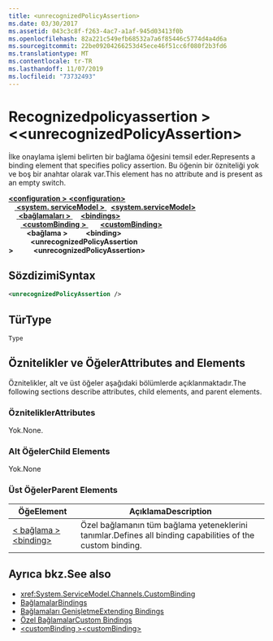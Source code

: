 ```yaml
---
title: <unrecognizedPolicyAssertion>
ms.date: 03/30/2017
ms.assetid: 043c3c8f-f263-4ac7-a1af-945d03413f0b
ms.openlocfilehash: 82a221c549efb68532a7a6f85446c5774d4a4d6a
ms.sourcegitcommit: 22be09204266253d45ece46f51cc6f080f2b3fd6
ms.translationtype: MT
ms.contentlocale: tr-TR
ms.lasthandoff: 11/07/2019
ms.locfileid: "73732493"
---
```

# <a name="unrecognizedpolicyassertion"></a><span data-ttu-id="6810c-101">Recognizedpolicyassertion > \<</span><span class="sxs-lookup"><span data-stu-id="6810c-101">\<unrecognizedPolicyAssertion></span></span>
<span data-ttu-id="6810c-102">İlke onaylama işlemi belirten bir bağlama öğesini temsil eder.</span><span class="sxs-lookup"><span data-stu-id="6810c-102">Represents a binding element that specifies policy assertion.</span></span> <span data-ttu-id="6810c-103">Bu öğenin bir özniteliği yok ve boş bir anahtar olarak var.</span><span class="sxs-lookup"><span data-stu-id="6810c-103">This element has no attribute and is present as an empty switch.</span></span>  
  
<span data-ttu-id="6810c-104">[ **\<configuration >** ](../configuration-element.md) </span><span class="sxs-lookup"><span data-stu-id="6810c-104">[**\<configuration>**](../configuration-element.md)</span></span>\
<span data-ttu-id="6810c-105">&nbsp; &nbsp;[ **\<system. serviceModel >** ](system-servicemodel.md) </span><span class="sxs-lookup"><span data-stu-id="6810c-105">&nbsp;&nbsp;[**\<system.serviceModel>**](system-servicemodel.md)</span></span>\
<span data-ttu-id="6810c-106">&nbsp;&nbsp;&nbsp;&nbsp;[ **\<bağlamaları >** ](bindings.md)</span><span class="sxs-lookup"><span data-stu-id="6810c-106">&nbsp;&nbsp;&nbsp;&nbsp;[**\<bindings>**](bindings.md)</span></span>\
<span data-ttu-id="6810c-107">&nbsp;&nbsp;&nbsp;&nbsp;&nbsp;&nbsp;[ **\<customBinding >** ](custombinding.md)</span><span class="sxs-lookup"><span data-stu-id="6810c-107">&nbsp;&nbsp;&nbsp;&nbsp;&nbsp;&nbsp;[**\<customBinding>**](custombinding.md)</span></span>\
<span data-ttu-id="6810c-108">&nbsp;&nbsp;&nbsp;&nbsp;&nbsp;&nbsp;&nbsp;&nbsp; **\<bağlama >** </span><span class="sxs-lookup"><span data-stu-id="6810c-108">&nbsp;&nbsp;&nbsp;&nbsp;&nbsp;&nbsp;&nbsp;&nbsp;**\<binding>**</span></span>\
<span data-ttu-id="6810c-109">&nbsp;&nbsp;&nbsp;&nbsp;&nbsp;&nbsp;&nbsp;&nbsp;&nbsp;&nbsp; **\<unrecognizedPolicyAssertion >**</span><span class="sxs-lookup"><span data-stu-id="6810c-109">&nbsp;&nbsp;&nbsp;&nbsp;&nbsp;&nbsp;&nbsp;&nbsp;&nbsp;&nbsp;**\<unrecognizedPolicyAssertion>**</span></span>  
  
## <a name="syntax"></a><span data-ttu-id="6810c-110">Sözdizimi</span><span class="sxs-lookup"><span data-stu-id="6810c-110">Syntax</span></span>  
  
```xml  
<unrecognizedPolicyAssertion />
```  
  
## <a name="type"></a><span data-ttu-id="6810c-111">Tür</span><span class="sxs-lookup"><span data-stu-id="6810c-111">Type</span></span>  
 `Type`  
  
## <a name="attributes-and-elements"></a><span data-ttu-id="6810c-112">Öznitelikler ve Öğeler</span><span class="sxs-lookup"><span data-stu-id="6810c-112">Attributes and Elements</span></span>  
 <span data-ttu-id="6810c-113">Öznitelikler, alt ve üst öğeler aşağıdaki bölümlerde açıklanmaktadır.</span><span class="sxs-lookup"><span data-stu-id="6810c-113">The following sections describe attributes, child elements, and parent elements.</span></span>  
  
### <a name="attributes"></a><span data-ttu-id="6810c-114">Öznitelikler</span><span class="sxs-lookup"><span data-stu-id="6810c-114">Attributes</span></span>  
 <span data-ttu-id="6810c-115">Yok.</span><span class="sxs-lookup"><span data-stu-id="6810c-115">None.</span></span>  
  
### <a name="child-elements"></a><span data-ttu-id="6810c-116">Alt Öğeler</span><span class="sxs-lookup"><span data-stu-id="6810c-116">Child Elements</span></span>  
 <span data-ttu-id="6810c-117">Yok.</span><span class="sxs-lookup"><span data-stu-id="6810c-117">None</span></span>  
  
### <a name="parent-elements"></a><span data-ttu-id="6810c-118">Üst Öğeler</span><span class="sxs-lookup"><span data-stu-id="6810c-118">Parent Elements</span></span>  
  
|<span data-ttu-id="6810c-119">Öğe</span><span class="sxs-lookup"><span data-stu-id="6810c-119">Element</span></span>|<span data-ttu-id="6810c-120">Açıklama</span><span class="sxs-lookup"><span data-stu-id="6810c-120">Description</span></span>|  
|-------------|-----------------|  
|[<span data-ttu-id="6810c-121">\< bağlama ></span><span class="sxs-lookup"><span data-stu-id="6810c-121">\<binding></span></span>](bindings.md)|<span data-ttu-id="6810c-122">Özel bağlamanın tüm bağlama yeteneklerini tanımlar.</span><span class="sxs-lookup"><span data-stu-id="6810c-122">Defines all binding capabilities of the custom binding.</span></span>|  
  
## <a name="see-also"></a><span data-ttu-id="6810c-123">Ayrıca bkz.</span><span class="sxs-lookup"><span data-stu-id="6810c-123">See also</span></span>

- <xref:System.ServiceModel.Channels.CustomBinding>
- [<span data-ttu-id="6810c-124">Bağlamalar</span><span class="sxs-lookup"><span data-stu-id="6810c-124">Bindings</span></span>](../../../wcf/bindings.md)
- [<span data-ttu-id="6810c-125">Bağlamaları Genişletme</span><span class="sxs-lookup"><span data-stu-id="6810c-125">Extending Bindings</span></span>](../../../wcf/extending/extending-bindings.md)
- [<span data-ttu-id="6810c-126">Özel Bağlamalar</span><span class="sxs-lookup"><span data-stu-id="6810c-126">Custom Bindings</span></span>](../../../wcf/extending/custom-bindings.md)
- [<span data-ttu-id="6810c-127">\<customBinding ></span><span class="sxs-lookup"><span data-stu-id="6810c-127">\<customBinding></span></span>](custombinding.md)

